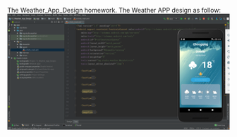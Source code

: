 The Weather_App_Design homework.
The Weather APP design as follow:
![image](https://github.com/JianpengLiao/Android_Study/blob/master/13_Weather_App_Design/Weather_App_Design.png)
